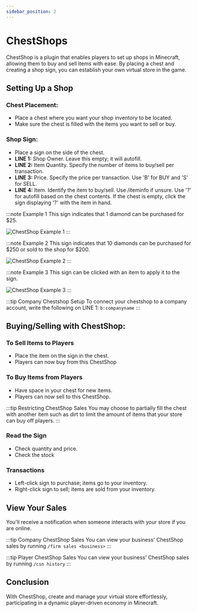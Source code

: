 ```yaml
---
sidebar_position: 2
---
```


# ChestShops

ChestShop is a plugin that enables players to set up shops in Minecraft, allowing them to buy and sell items with ease. By placing a chest and creating a shop sign, you can establish your own virtual store in the game.

## Setting Up a Shop

### Chest Placement:
- Place a chest where you want your shop inventory to be located.
- Make sure the chest is filled with the items you want to sell or buy.

### Shop Sign:
- Place a sign on the side of the chest.
- **LINE 1:** Shop Owner. Leave this empty; it will autofill.
- **LINE 2:** Item Quantity. Specify the number of items to buy/sell per transaction.
- **LINE 3:** Price. Specify the price per transaction. Use 'B' for BUY and 'S' for SELL.
- **LINE 4:** Item. Identify the item to buy/sell. Use /iteminfo if unsure. Use '?' for autofill based on the chest contents. If the chest is empty, click the sign displaying '?' with the item in hand.

:::note Example 1
This sign indicates that 1 diamond can be purchased for $25.

![ChestShop Example 1](/img/general-guides/chestshops/chestshop_step_one.png)
:::

:::note Example 2
This sign indicates that 10 diamonds can be purchased for $250 or sold to the shop for $200.

![ChestShop Example 2](/img/general-guides/chestshops/chestshop_step_two.png)
:::

:::note Example 3
This sign can be clicked with an item to apply it to the sign.

![ChestShop Example 3](/img/general-guides/chestshops/chestshop_step_three.png)
:::

:::tip Company Chestshop Setup
To connect your chestshop to a company account, write the following on LINE 1: ``b:companyname``
:::

## Buying/Selling with ChestShop:

### To Sell Items to Players
- Place the item on the sign in the chest.
- Players can now buy from this ChestShop

### To Buy Items from Players
- Have space in your chest for new items.
- Players can now sell to this ChestShop.

:::tip Restricting ChestShop Sales 
You may choose to partially fill the chest with another item such as dirt to limit the amount of items that your store can buy off players.
:::

### Read the Sign
- Check quantity and price.
- Check the stock

### Transactions
- Left-click sign to purchase; items go to your inventory.
- Right-click sign to sell; items are sold from your inventory.

## View Your Sales
You'll receive a notification when someone interacts with your store if you are online.

:::tip Company ChestShop Sales 
You can view your business' ChestShop sales by running ``/firm sales <business>``
:::

:::tip Player ChestShop Sales 
You can view your business' ChestShop sales by running ``/csn history``
:::

## Conclusion
With ChestShop, create and manage your virtual store effortlessly, participating in a dynamic player-driven economy in Minecraft.
